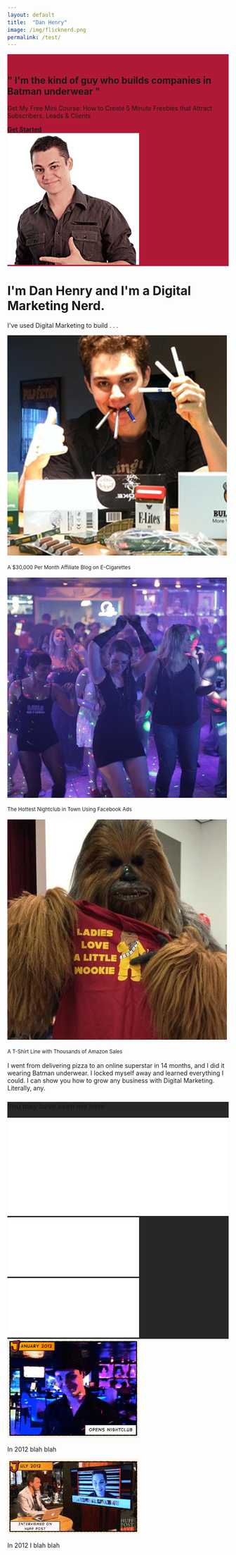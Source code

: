 ```yaml
---
layout: default
title:  "Dan Henry"
image: /img/flicknerd.png
permalink: /test/
---
```

<script data-leadbox="14684b773f72a2:175daf6dd346dc" data-url="https://danhenry.leadpages.co/leadbox/14684b773f72a2%3A175daf6dd346dc/5663998322147328/" data-config="%7B%7D" type="text/javascript" src="https://danhenry.leadpages.co/leadbox-942.js"></script>

<div class="container-fluid" style="background:#b01936;">

<div class="container max white" style="margin-top:0px;"> 
    
<div class="row"> 
           
<div class="col-sm-8">
<br>
<h2 class="text-center google2 text-uppercas0e">" I'm the kind of guy who builds companies in Batman underwear "</h2>

<p>
 Get My Free Mini Course: How to Create 5 Minute Freebies that Attract Subscribers, Leads & Clients
    </p>
<a href="https://danhenry.leadpages.co/leadbox/14684b773f72a2%3A175daf6dd346dc/5663998322147328/" class="btn btn-lg center-block btn-yellow"><strong>Get Started</strong></a>
    

    
</div>
           
<div class="col-sm-4">
<img src="/img/dan.png" class="img-responsive" style="max-width:300px;margin-bottom:0px;">
</div>
        
</div>
</div>
</div>


<div class="container-fluid" style="background:url(/img/comics.png);">
<div class="container max">

<div class="row white">
<div class="col-sm-8">
<h1 class="text-uppercase">I'm <span class="yellow">Dan Henry</span> and I'm a Digital Marketing Nerd.</h1>

<p class="big">I've used Digital Marketing to build . . .</p>
<div class="row yellow" style="line-height:1.2em;">
<div class="col-sm-4"><img src="/img/build2.jpg" class="img-responsive img-circle wborder">
<p class="text-center"><small>A $30,000 Per Month Affiliate Blog on E-Cigarettes</small></p></div>
<div class="col-sm-4"><img src="/img/build1.jpg" class="img-responsive img-circle wborder">
<p class="text-center"><small>The Hottest Nightclub in Town Using Facebook Ads</small></p></div>
<div class="col-sm-4"><img src="/img/build3.jpg" class="img-responsive img-circle wborder">
<p class="text-center"><small>A T-Shirt Line with Thousands of Amazon Sales </small></p></div>
</div>

<p class="big">I went from delivering pizza to an online superstar in 14 months, and I did it wearing Batman underwear. I locked myself away and learned everything I could. I can show you how to grow any business with Digital Marketing. Literally, any. </p>

</div>
<div class="col-sm-4"></div>
</div>
</div>
</div>



<div class="container-fluid" style="background:#272727">
<div class="container max"> 
   <!--- Featured in ---> 
<div class="row">
<h3 class="center-block google2 text-uppercase text-center white">You may have seen me here</h3>
<div class="col-sm-4 text-center"><img src="/img/huff2.png" class="img-responsive center-block trans"></div>
<div class="col-sm-4 text-center"><img src="/img/tampatime.png" class="img-responsive center-block trans"></div>
<div class="col-sm-4 text-center"><img src="/img/tribune.png" class="img-responsive center-block trans"></div>
 <!--- END Featured in --->
</div>      
</div>
</div>



<div class="container-fluid">
   <div class="container max"> 


       

<div class="row">
<div class="col-sm-6">
<img src="/img/comic.png" class="img-responsive center-block" style="max-width:300px;margin-bottom:0px;">
</div>
<div class="col-sm-6">        
    <p class="white">In 2012 blah blah</p>
</div>
</div>
       
<div class="row">
<div class="col-sm-6">
<img src="/img/huff.png" class="img-responsive center-block" style="max-width:300px;margin-bottom:0px;">
</div>
<div class="col-sm-6">        
    <p class="white">In 2012 I blah blah</p>
</div>
</div>
    
      
      



  

</div>

</div>


